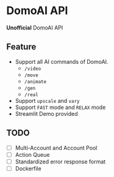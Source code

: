 DomoAI API
===
**Unofficial** DomoAI API

Feature
---

- Support all AI commands of DomoAI.
    + `/video`
    + `/move`
    + `/animate`
    + `/gen`
    + `/real`
- Support `upscale` and `vary`
- Support `FAST` mode and `RELAX` mode
- Streamlit Demo provided

TODO
---

- [ ] Multi-Account and Account Pool
- [ ] Action Queue
- [ ] Standardized error response format
- [ ] Dockerfile